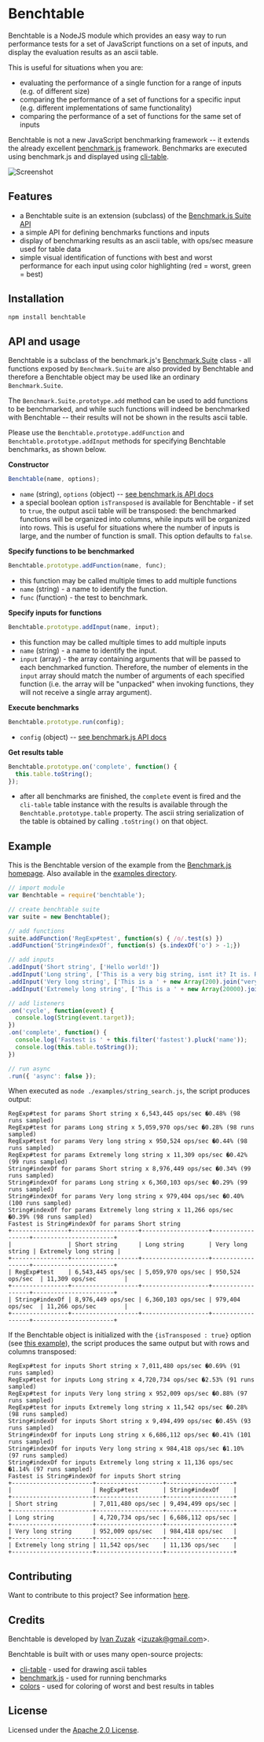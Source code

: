 # Benchtable

Benchtable is a NodeJS module which provides an easy way to run performance tests for a set of JavaScript functions on a set of inputs, and display the evaluation results as an ascii table.

This is useful for situations when you are:

* evaluating the performance of a single function for a range of inputs (e.g. of different size)
* comparing the performance of a set of functions for a specific input (e.g. different implementations of same functionality)
* comparing the performance of a set of functions for the same set of inputs

Benchtable is not a new JavaScript benchmarking framework -- it extends the already excellent [benchmark.js](https://github.com/bestiejs/benchmark.js) framework.
Benchmarks are executed using benchmark.js and displayed using [cli-table](https://github.com/LearnBoost/cli-table).

![Screenshot](https://raw.github.com/izuzak/benchtable/master/screenshot.png)

## Features

* a Benchtable suite is an extension (subclass) of the [Benchmark.js Suite API](http://benchmarkjs.com/docs#Suite)
* a simple API for defining benchmarks functions and inputs
* display of benchmarking results as an ascii table, with ops/sec measure used for table data
* simple visual identification of functions with best and worst performance for each input using color highlighting (red = worst, green = best)

## Installation

```bash
npm install benchtable
```

## API and usage

Benchtable is a subclass of the benchmark.js's [Benchmark.Suite](http://benchmarkjs.com/docs#Suite) class - all functions exposed by `Benchmark.Suite` are also provided by Benchtable and therefore a Benchtable object may be used like an ordinary `Benchmark.Suite`.

The `Benchmark.Suite.prototype.add` method can be used to add functions to be benchmarked, and while such functions will indeed be benchmarked with Benchtable -- their results will not be shown in the results ascii table.

Please use the `Benchtable.prototype.addFunction` and `Benchtable.prototype.addInput` methods for specifying Benchtable benchmarks, as shown below.

**Constructor**

```javascript
Benchtable(name, options);
```

* `name` (string), `options` (object) -- [see benchmark.js API docs](http://benchmarkjs.com/docs#Suite)
* a special boolean option `isTransposed` is available for Benchtable - if set to `true`, the output ascii table will be transposed: the benchmarked functions will be organized into columns, while inputs will be organized into rows. This is useful for situations where the number of inputs is large, and the number of function is small. This option defaults to `false`.

**Specify functions to be benchmarked**

```javascript
Benchtable.prototype.addFunction(name, func);
```

* this function may be called multiple times to add multiple functions
* `name` (string) - a name to identify the function.
* `func` (function) - the test to benchmark.

**Specify inputs for functions**

```javascript
Benchtable.prototype.addInput(name, input);
```

* this function may be called multiple times to add multiple inputs
* `name` (string) - a name to identify the input.
* `input` (array) - the array containing arguments that will be passed to each benchmarked function.
Therefore, the number of elements in the `input` array should match the number of arguments of each specified function (i.e. the array will be "unpacked" when invoking functions, they will not receive a single array argument).

**Execute benchmarks**

```javascript
Benchtable.prototype.run(config);
```

* `config` (object) -- [see benchmark.js API docs](http://benchmarkjs.com/docs#Suite_prototype_run)

**Get results table**

```javascript
Benchtable.prototype.on('complete', function() {
  this.table.toString();
});
```

* after all benchmarks are finished, the `complete` event is fired and the `cli-table` table instance with the results is available through the `Benchtable.prototype.table` property.
The ascii string serialization of the table is obtained by calling `.toString()` on that object.

## Example

This is the Benchtable version of the example from the [Benchmark.js homepage](http://benchmarkjs.com).
Also available in the [examples directory](https://github.com/izuzak/benchtable/examples/string_search.js).

```javascript
// import module
var Benchtable = require('benchtable');

// create benchtable suite
var suite = new Benchtable();

// add functions
suite.addFunction('RegExp#test', function(s) { /o/.test(s) })
.addFunction('String#indexOf', function(s) {s.indexOf('o') > -1;})

// add inputs
.addInput('Short string', ['Hello world!'])
.addInput('Long string', ['This is a very big string, isnt it? It is. Really. So, hello world!'])
.addInput('Very long string', ['This is a ' + new Array(200).join("very ") + 'big string, isnt it? It is. Really. So, hello world!'])
.addInput('Extremely long string', ['This is a ' + new Array(20000).join("very ") + 'big string, isnt it? It is. Really. So, hello world!'])

// add listeners
.on('cycle', function(event) {
  console.log(String(event.target));
})
.on('complete', function() {
  console.log('Fastest is ' + this.filter('fastest').pluck('name'));
  console.log(this.table.toString());
})

// run async
.run({ 'async': false });
```

When executed as `node ./examples/string_search.js`, the script produces output:

    RegExp#test for params Short string x 6,543,445 ops/sec �0.48% (98 runs sampled)
    RegExp#test for params Long string x 5,059,970 ops/sec �0.28% (98 runs sampled)
    RegExp#test for params Very long string x 950,524 ops/sec �0.44% (98 runs sampled)
    RegExp#test for params Extremely long string x 11,309 ops/sec �0.42% (99 runs sampled)
    String#indexOf for params Short string x 8,976,449 ops/sec �0.34% (99 runs sampled)
    String#indexOf for params Long string x 6,360,103 ops/sec �0.29% (99 runs sampled)
    String#indexOf for params Very long string x 979,404 ops/sec �0.40% (100 runs sampled)
    String#indexOf for params Extremely long string x 11,266 ops/sec �0.39% (98 runs sampled)
    Fastest is String#indexOf for params Short string
    +----------------+-------------------+-------------------+------------------+-----------------------+
    |                | Short string      | Long string       | Very long string | Extremely long string |
    +----------------+-------------------+-------------------+------------------+-----------------------+
    | RegExp#test    | 6,543,445 ops/sec | 5,059,970 ops/sec | 950,524 ops/sec  | 11,309 ops/sec        |
    +----------------+-------------------+-------------------+------------------+-----------------------+
    | String#indexOf | 8,976,449 ops/sec | 6,360,103 ops/sec | 979,404 ops/sec  | 11,266 ops/sec        |
    +----------------+-------------------+-------------------+------------------+-----------------------+

If the Benchtable object is initialized with the `{isTransposed : true}` option (see [this example](https://github.com/izuzak/benchtable/examples/string_search_transposed.js)), the script produces the same output but with rows and columns transposed:

    RegExp#test for inputs Short string x 7,011,480 ops/sec �0.69% (91 runs sampled)
    RegExp#test for inputs Long string x 4,720,734 ops/sec �2.53% (91 runs sampled)
    RegExp#test for inputs Very long string x 952,009 ops/sec �0.88% (97 runs sampled)
    RegExp#test for inputs Extremely long string x 11,542 ops/sec �0.28% (98 runs sampled)
    String#indexOf for inputs Short string x 9,494,499 ops/sec �0.45% (93 runs sampled)
    String#indexOf for inputs Long string x 6,686,112 ops/sec �0.41% (101 runs sampled)
    String#indexOf for inputs Very long string x 984,418 ops/sec �1.10% (97 runs sampled)
    String#indexOf for inputs Extremely long string x 11,136 ops/sec �1.14% (97 runs sampled)
    Fastest is String#indexOf for inputs Short string
    +-----------------------+-------------------+-------------------+
    |                       | RegExp#test       | String#indexOf    |
    +-----------------------+-------------------+-------------------+
    | Short string          | 7,011,480 ops/sec | 9,494,499 ops/sec |
    +-----------------------+-------------------+-------------------+
    | Long string           | 4,720,734 ops/sec | 6,686,112 ops/sec |
    +-----------------------+-------------------+-------------------+
    | Very long string      | 952,009 ops/sec   | 984,418 ops/sec   |
    +-----------------------+-------------------+-------------------+
    | Extremely long string | 11,542 ops/sec    | 11,136 ops/sec    |
    +-----------------------+-------------------+-------------------+

## Contributing

Want to contribute to this project? See information [here](CONTRIBUTING.md).

## Credits

Benchtable is developed by [Ivan Zuzak](http://ivanzuzak.info) &lt;izuzak@gmail.com&gt;.

Benchtable is built with or uses many open-source projects:
* [cli-table](https://github.com/LearnBoost/cli-table) - used for drawing ascii tables
* [benchmark.js](https://github.com/bestiejs/benchmark.js) - used for running benchmarks
* [colors](https://github.com/marak/colors.js/) - used for coloring of worst and best results in tables

## License

Licensed under the [Apache 2.0 License](https://github.com/izuzak/benchtable/blob/master/LICENSE.md).
